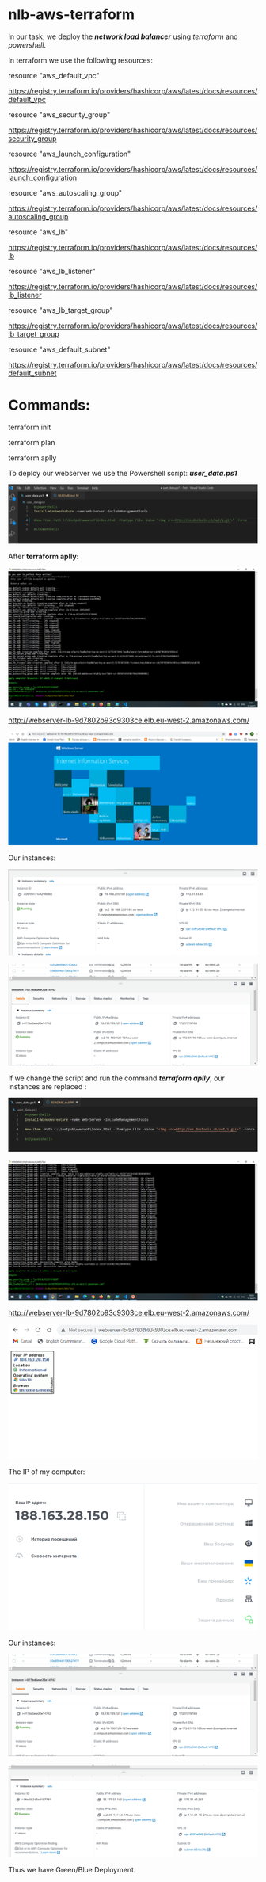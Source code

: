 # nlb-aws-terraform

In our task, we deploy the ***network load balancer*** using *terraform* and *powershell*.

In terraform we use the following resources:

resource "aws_default_vpc"

https://registry.terraform.io/providers/hashicorp/aws/latest/docs/resources/default_vpc


resource "aws_security_group"

https://registry.terraform.io/providers/hashicorp/aws/latest/docs/resources/security_group


resource "aws_launch_configuration"

https://registry.terraform.io/providers/hashicorp/aws/latest/docs/resources/launch_configuration


resource "aws_autoscaling_group"

https://registry.terraform.io/providers/hashicorp/aws/latest/docs/resources/autoscaling_group


resource "aws_lb"

https://registry.terraform.io/providers/hashicorp/aws/latest/docs/resources/lb


resource "aws_lb_listener"

https://registry.terraform.io/providers/hashicorp/aws/latest/docs/resources/lb_listener


resource "aws_lb_target_group"

https://registry.terraform.io/providers/hashicorp/aws/latest/docs/resources/lb_target_group


resource "aws_default_subnet"

https://registry.terraform.io/providers/hashicorp/aws/latest/docs/resources/default_subnet


# Commands:

terraform init

terraform plan

terraform aplly

To deploy our webserver we use the Powershell script: ***user_data.ps1***

![git_images](./images/ps1_1.png)

After **terraform aplly:**

![git_images](./images/1_1.png)

http://webserver-lb-9d7802b93c9303ce.elb.eu-west-2.amazonaws.com/

![git_images](./images/2.png)

Our instances:

![git_images](./images/3_1.png)

![git_images](./images/3_2.png)

If we change the script and run the command ***terraform aplly***, our instances are replaced :

![git_images](./images/ps1_2.png)

![git_images](./images/1_2.png)

http://webserver-lb-9d7802b93c9303ce.elb.eu-west-2.amazonaws.com/

![git_images](./images/5.png)

The IP of my computer:

![git_images](./images/6.png)

Our instances:

![git_images](./images/3_2.png)

![git_images](./images/4_2.png)


Thus we have Green/Blue Deployment.

